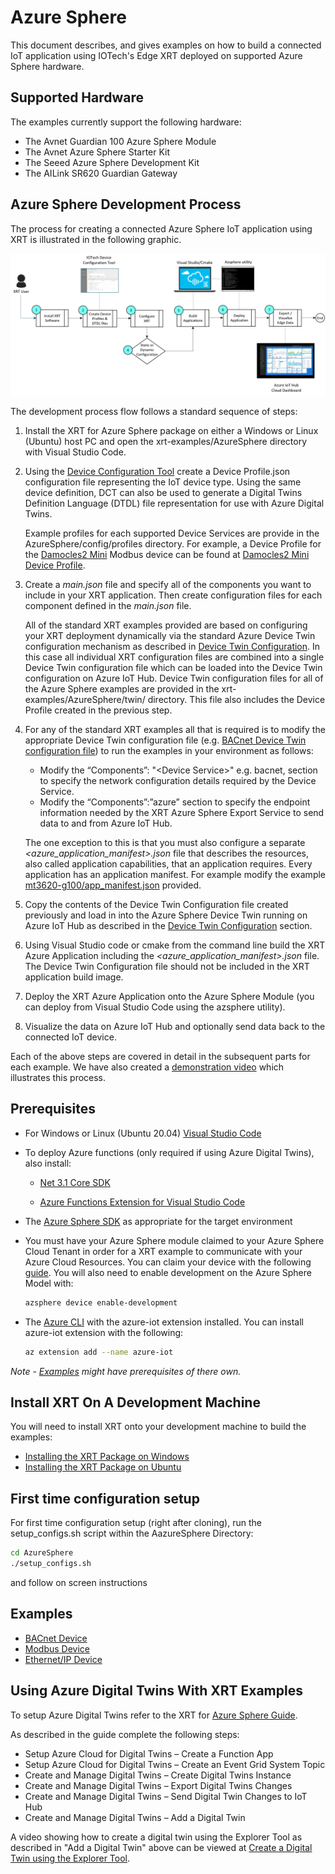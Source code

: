 # Azure Sphere

This document describes, and gives examples on how to build a
connected IoT application using IOTech's Edge XRT deployed on
supported Azure Sphere hardware.

## Supported Hardware

The examples currently support the following hardware:

* The Avnet Guardian 100 Azure Sphere Module
* The Avnet Azure Sphere Starter Kit
* The Seeed Azure Sphere Development Kit
* The AILink SR620 Guardian Gateway

## Azure Sphere Development Process

The process for creating a connected Azure Sphere IoT
application using XRT is illustrated in the following graphic.

![Azure Development Process](docs/images/AzureDevProcess.png)

The development process flow follows a standard sequence of
steps:

1.	Install the XRT for Azure Sphere package on either a Windows or Linux (Ubuntu) host PC and open the xrt-examples/AzureSphere directory with Visual Studio Code.

2. Using the [Device Configuration Tool](https://dct.iotechsys.com/) create a Device Profile.json configuration file representing the IoT device type. Using the same device definition, DCT can also be used to generate a Digital Twins Definition Language (DTDL) file representation for use with Azure Digital Twins.

    Example profiles for each supported Device Services are provide in the AzureSphere/config/profiles directory. For example, a Device Profile for the [Damocles2 Mini](https://www.hw-group.com/device/damocles2-mini) Modbus device can be found at [Damocles2 Mini Device Profile](https://github.com/IOTechSystems/xrt-examples/blob/XRT-666-branch/AzureSphere/config/profiles/Damocles2-Mini.json).

3. Create a *main.json* file and specify all of the components you want to include in your XRT application. Then create configuration files for each component defined in the *main.json* file.

    All of the standard XRT examples provided are based on configuring your XRT deployment dynamically via the standard Azure Device Twin configuration mechanism as described in [Device Twin Configuration](https://docs.iotechsys.com/edge-xrt20/azuresphere/configuration/device-twin-configuration.html). In this case all individual XRT configuration files are combined into a single Device Twin configuration file which can be loaded into the Device Twin configuration on Azure IoT Hub. Device Twin configuration files for all of the Azure Sphere examples are provided in the xrt-examples/AzureSphere/twin/ directory. This file also includes the Device Profile created in the previous step.

4.	For any of the standard XRT examples all that is required is to modify the appropriate Device Twin configuration file (e.g. [BACnet Device Twin configuration file](https://github.com/IOTechSystems/xrt-examples/blob/v2.0-branch/AzureSphere/twin/desired-bacnet.json)) to run the examples in your environment as follows:

    * Modify the “Components”: "\<Device Service>" e.g. bacnet, section to specify the network configuration details required by the Device Service.
    * Modify the “Components”:”azure” section to specify the endpoint information needed by the XRT Azure Sphere Export Service to send data to and from Azure IoT Hub.

    The one exception to this is that you must also configure a separate *<azure_application_manifest>.json*  file that describes the resources, also called application capabilities, that an application requires. Every application has an application manifest. For example modify the example [mt3620-g100/app_manifest.json](https://github.com/IOTechSystems/xrt-examples/blob/XRT-666-branch/AzureSphere/mt3620-g100/app_manifest.json) provided.  

5. Copy the contents of the Device Twin Configuration file created previously and load in into the Azure Sphere Device Twin running on Azure IoT Hub as described in the [Device Twin Configuration](https://docs.iotechsys.com/edge-xrt20/azuresphere/configuration/device-twin-configuration.html) section. 

6.	Using Visual Studio code or cmake from the command line build the XRT Azure Application including the *<azure_application_manifest>.json* file. The Device Twin Configuration file should not be included in the XRT application build image.

7.	Deploy the XRT Azure Application onto the Azure Sphere Module (you can deploy from Visual Studio Code using the azsphere utility).

8.	Visualize the data on Azure IoT Hub and optionally send data back to the connected IoT device.

Each of the above steps are covered in detail in the subsequent parts for each example. We have also created a [demonstration video](https://youtu.be/H1bE4oUG7FI) which illustrates this process. 


## Prerequisites

* For Windows or Linux (Ubuntu 20.04) [Visual Studio Code](https://code.visualstudio.com/download)

* To deploy Azure functions (only required if using Azure Digital Twins), also install:
  * [Net 3.1 Core SDK](https://dotnet.microsoft.com/en-us/download)
  
  * [Azure Functions Extension for Visual Studio Code](https://marketplace.visualstudio.com/items?itemName=ms-azuretools.vscode-azurefunctions)

* The [Azure Sphere SDK](https://docs.microsoft.com/en-us/azure-sphere/install/overview) as appropriate for the target environment

* You must have your Azure Sphere module claimed to your Azure
  Sphere Cloud Tenant in order for a XRT example to communicate
  with your Azure Cloud Resources. You can claim your device
  with the following [guide](https://docs.microsoft.com/en-gb/azure-sphere/install/claim-device?tabs=cliv1).
  You will also need to enable development on the
  Azure Sphere Model with:
  ```bash
  azsphere device enable-development
  ```

* The [Azure CLI](https://docs.microsoft.com/en-us/cli/azure/install-azure-cli)
  with the azure-iot extension installed. You can install
  azure-iot extension with the following:
  ```bash
  az extension add --name azure-iot
  ```

*Note - [Examples](#examples) might have prerequisites of
there own.*

## Install XRT On A Development Machine

You will need to install XRT onto your development machine to
build the examples:

* [Installing the XRT Package on Windows](docs/windows-installation.md)
* [Installing the XRT Package on Ubuntu](docs/ubuntu-installation.md)

## First time configuration setup

For first time configuration setup (right after cloning), run the setup_configs.sh script within the AazureSphere Directory:

```bash
cd AzureSphere
./setup_configs.sh
```

and follow on screen instructions

## Examples

* [BACnet Device](docs/bacnet-example.md)
* [Modbus Device](docs/modbus-example.md)
* [Ethernet/IP Device](docs/ethernetip-example.md)

## Using Azure Digital Twins With XRT Examples

To setup Azure Digital Twins refer to the XRT for [Azure Sphere Guide](https://docs.iotechsys.com/edge-xrt20/index.html). 

As described in the guide complete the following steps:

* Setup Azure Cloud for Digital Twins – Create a Function App
* Setup Azure Cloud for Digital Twins – Create an Event Grid System Topic
* Create and Manage Digital Twins – Create Digital Twins Instance
* Create and Manage Digital Twins – Export Digital Twins Changes
* Create and Manage Digital Twins – Send Digital Twin Changes to IoT Hub
* Create and Manage Digital Twins – Add a Digital Twin

A video showing how to create a digital twin using the Explorer
Tool as described in "Add a Digital Twin" above can be viewed at
[Create a Digital Twin using the Explorer Tool](https://www.youtube.com/watch?v=CqTDkRXtsUU&feature=youtu.be).
